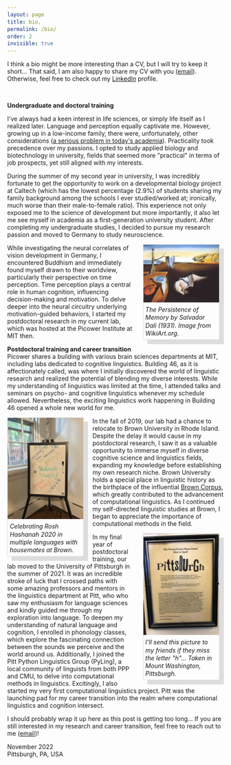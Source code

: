 ```yaml
---
layout: page
title: bio,
permalink: /bio/
order: 2
invisible: true
---
```


<style>
    .img-box-r {
        float:right;
        margin: 0 10px 10px 20px;
        width: 35%;
        border: 1px solid #ddd;
        box-shadow: 10px 10px #DDD;
        text-decoration: none;
    }
    .img-box-l {
        float:left;
        margin: 0 20px 10px 0;
        width: 35%;
        border: 1px solid #ddd;
        box-shadow: 10px 10px #DDD;
        text-decoration: none;
    }
    .caption {
        line-height: 1.3;
        margin: 5px;

    }
    div.img-box-r > a, div.img-box-l > a {
        text-decoration: none;
    }
</style>

I think a bio might be more interesting than a CV, but I will try to keep it short... That said, I am also happy to share my CV with you (<a href="mailto:{{ site.email }}">email</a>). Otherwise, feel free to check out my [LinkedIn](https://www.linkedin.com/in/manhowong) profile.

<br>

**Undergraduate and doctoral training**  

I've always had a keen interest in life sciences, or simply life itself as I realized later. Language and perception equally captivate me. However, growing up in a low-income family, there were, unfortunately, other considerations (<a target="_blank" href="https://www.washingtonpost.com/business/2022/07/08/dept-of-data-academia-elite/">a serious problem in today's academia</a>). Practicality took precedence over my passions. I opted to study applied biology and biotechnology in university, fields that seemed more "practical" in terms of job prospects, yet still aligned with my interests.

During the summer of my second year in university, I was incredibly fortunate to get the opportunity to work on a developmental biology project at Caltech (which has the lowest percentage (2.9%) of students sharing my family background among the schools I ever studied/worked at; ironically, much worse than their male-to-female ratio). This experience not only exposed me to the science of development but more importantly, it also let me see myself in academia as a first-generation university student. After completing my undergraduate studies, I decided to pursue my research passion and moved to Germany to study neuroscience.

<div class="img-box-r">
    <a target="_blank" href="https://www.wikiart.org/en/salvador-dali/the-persistence-of-memory-1931">
        <img src="/img/persistence_of_memory.jpg">
        <h6 class="caption">The Persistence of Memory by Salvador Dali (1931). Image from WikiArt.org.</h6>
    </a>
</div>

While investigating the neural correlates of vision development in Germany, I encountered Buddhism and immediately found myself drawn to their worldview, particularly their perspective on time perception. Time perception plays a central role in human cognition, influencing decision-making and motivation. To delve deeper into the neural circuitry underlying motivation-guided behaviors, I started my postdoctoral research in my current lab, which was hosted at the Picower Institute at MIT then.

**Postdoctoral training and career transition**  
Picower shares a building with various brain sciences departments at MIT, including labs dedicated to cognitive linguistics. Building 46, as it is affectionately called, was where I initially discovered the world of linguistic research and realized the potential of blending my diverse interests. While my understanding of linguistics was limited at the time, I attended talks and seminars on psycho- and cognitive linguistics whenever my schedule allowed. Nevertheless, the exciting linguistics work happening in Building 46 opened a whole new world for me.

<div class="img-box-l">
    <a target="_blank" href="/img/rosh_hashanah.jpg">
        <img src="/img/rosh_hashanah.jpg">
        <h6 class="caption">Celebrating Rosh Hashanah 2020 in multiple languages with housemates at Brown.</h6>
    </a>
</div>

In the fall of 2019, our lab had a chance to relocate to Brown University in Rhode Island. Despite the delay it would cause in my postdoctoral research, I saw it as a valuable opportunity to immerse myself in diverse cognitive science and linguistics fields, expanding my knowledge before establishing my own research niche. Brown University holds a special place in linguistic history as the birthplace of the influential [Brown Corpus](https://en.wikipedia.org/wiki/Brown_Corpus), which greatly contributed to the advancement of computational linguistics. As I continued my self-directed linguistic studies at Brown, I began to appreciate the importance of computational methods in the field.

<div class="img-box-r">
    <a target="_blank" href="/img/pittsburgh.jpg">
        <img src="/img/pittsburgh.jpg">
        <h6 class="caption">I'll send this picture to my friends if they miss the letter "h"... Taken in Mount Washington, Pittsburgh.</h6>
    </a>
</div>

In my final year of postdoctoral training, our lab moved to the University of Pittsburgh in the summer of 2021. It was an incredible stroke of luck that I crossed paths with some amazing professors and mentors in the linguistics department at Pitt, who who saw my enthusiasm for language sciences and kindly guided me through my exploration into language. To deepen my understanding of natural language and cognition, I enrolled in phonology classes, which explore the fascinating connection between the sounds we perceive and the world around us. Additionally, I joined the Pitt Python Linguistics Group (PyLing), a local community of linguists from both PPP and CMU, to delve into computational methods in linguistics. Excitingly, I also started my very first computational linguistics project. Pitt was the launching pad for my career transition into the realm where computational linguistics and cognition intersect.

I should probably wrap it up here as this post is getting too long... If you are still interested in my research and career transition, feel free to reach out to me (<a href="mailto:{{ site.email }}">email</a>)!

November 2022  
Pittsburgh, PA, USA